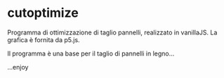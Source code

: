 # cutoptimize

Programma di ottimizzazione di taglio pannelli, realizzato in vanillaJS. La grafica è fornita da p5.js.

Il programma è una base per il taglio di pannelli in legno...

...enjoy